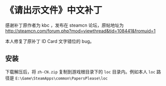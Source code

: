 《请出示文件》中文补丁
=====================

感谢补丁原作者为 kbc ，发布在 steamcn 论坛，原帖地址为 http://steamcn.com/forum.php?mod=viewthread&tid=108441&fromuid=1

本人修复了原补丁 ID Card 文字错位的 bug。

## 安装

下载解压后，将 `zh-CN.zip` 复制到游戏根目录下的 `loc` 目录内。例如本人 `loc` 路径是 `E:\Game\SteamApps\common\PapersPlease\loc`


